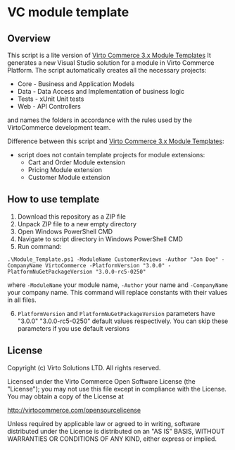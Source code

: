 # VC module template

## Overview

This script is a lite version of [Virto Commerce 3.x Module Templates](https://marketplace.visualstudio.com/items?itemName=Virto-Commerce.VirtoCommerceModuleTemplates)
It generates a new Visual Studio solution for a module in Virto Commerce Platform. The script automatically creates all the necessary projects:

* Core - Business and Application Models
* Data - Data Access and Implementation of business logic
* Tests - xUnit Unit tests
* Web - API Controllers

and names the folders in accordance with the rules used by the VirtoCommerce development team.

Difference between this script and [Virto Commerce 3.x Module Templates](https://marketplace.visualstudio.com/items?itemName=Virto-Commerce.VirtoCommerceModuleTemplates):

* script does not contain template projects for module extensions:
  * Cart and Order Module extension
  * Pricing Module extension
  * Customer Module extension

## How to use template

1. Download this repository as a ZIP file
2. Unpack ZIP file to a new empty directory
3. Open Windows PowerShell CMD
4. Navigate to script directory in Windows PowerShell CMD
5. Run command:

```command
.\Module_Template.ps1 -ModuleName CustomerReviews -Author "Jon Doe" -CompanyName VirtoCommerce -PlatformVersion "3.0.0" -PlatformNuGetPackageVersion "3.0.0-rc5-0250"
```

where `-ModuleName` your module name, `-Author` your name and `-CompanyName` your company name. This command will replace constants with their values in all files.

6. `PlatformVersion` and `PlatformNuGetPackageVersion` parameters have "3.0.0" "3.0.0-rc5-0250" default values respectively. You can skip these parameters if you use default versions

## License

Copyright (c) Virto Solutions LTD.  All rights reserved.

Licensed under the Virto Commerce Open Software License (the "License"); you
may not use this file except in compliance with the License. You may
obtain a copy of the License at

<http://virtocommerce.com/opensourcelicense>

Unless required by applicable law or agreed to in writing, software
distributed under the License is distributed on an "AS IS" BASIS,
WITHOUT WARRANTIES OR CONDITIONS OF ANY KIND, either express or
implied.
